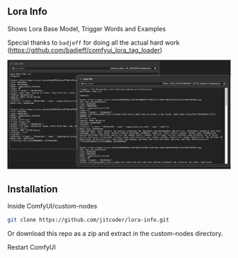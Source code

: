 ## Lora Info

Shows Lora Base Model, Trigger Words and Examples

Special thanks to `badjeff` for doing all the actual hard work (https://github.com/badjeff/comfyui_lora_tag_loader)

![image](preview.png)

## Installation

Inside ComfyUI/custom-nodes

```sh
git clone https://github.com/jitcoder/lora-info.git
```

Or download this repo as a zip and extract in the custom-nodes directory.

Restart ComfyUI

